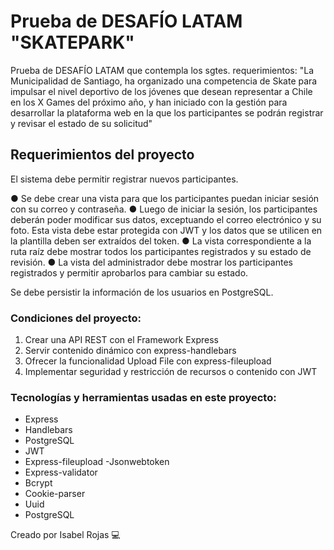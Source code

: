 # Prueba de DESAFÍO LATAM "SKATEPARK"

Prueba de DESAFÍO LATAM que contempla los sgtes. requerimientos:
"La Municipalidad de Santiago, ha organizado una competencia de Skate para impulsar el nivel deportivo de los jóvenes que desean representar a Chile en los X Games del próximo año, y han iniciado con la gestión para desarrollar la plataforma web en la que los participantes se podrán registrar y revisar el estado de su solicitud"

## Requerimientos del proyecto

El sistema debe permitir registrar nuevos participantes.

● Se debe crear una vista para que los participantes puedan iniciar sesión con su correo y contraseña.
● Luego de iniciar la sesión, los participantes deberán poder modificar sus datos, exceptuando el correo electrónico y su foto. Esta vista debe estar protegida con JWT y los datos que se utilicen en la plantilla deben ser extraídos del token.
● La vista correspondiente a la ruta raíz debe mostrar todos los participantes registrados y su estado de revisión.
● La vista del administrador debe mostrar los participantes registrados y permitir aprobarlos para cambiar su estado.

Se debe persistir la información de los usuarios en PostgreSQL.

### Condiciones del proyecto:

1. Crear una API REST con el Framework Express
2. Servir contenido dinámico con express-handlebars
3. Ofrecer la funcionalidad Upload File con express-fileupload
4. Implementar seguridad y restricción de recursos o contenido con JWT

### Tecnologías y herramientas usadas en este proyecto:
- Express
- Handlebars
- PostgreSQL
- JWT
- Express-fileupload
-Jsonwebtoken
- Express-validator
- Bcrypt
- Cookie-parser
- Uuid
- PostgreSQL

Creado por Isabel Rojas 💻
